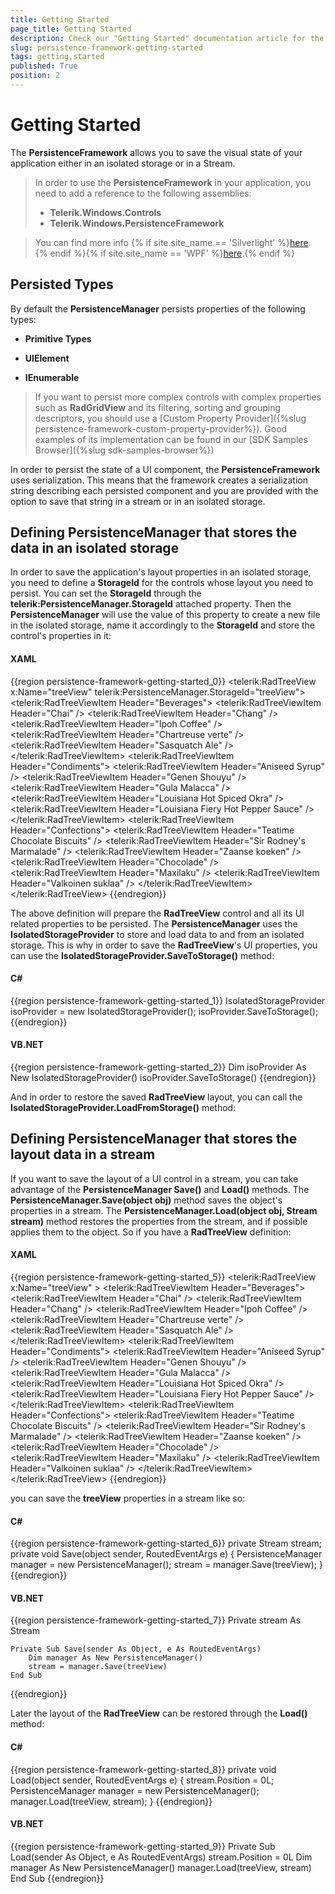 ```yaml
---
title: Getting Started
page_title: Getting Started
description: Check our "Getting Started" documentation article for the RadPersistenceFramework WPF control.
slug: persistence-framework-getting-started
tags: getting,started
published: True
position: 2
---
```


# Getting Started

The __PersistenceFramework__ allows you to save the visual state of your application either in an isolated storage or in a Stream.  

>In order to use the __PersistenceFramework__ in your application, you need to add a reference to the following assemblies:
>	- __Telerik.Windows.Controls__
>	- __Telerik.Windows.PersistenceFramework__ 

>You can find more info {% if site.site_name == 'Silverlight' %}[here](http://www.telerik.com/help/silverlight/installation-installing-controls-dependencies.html). {% endif %}{% if site.site_name == 'WPF' %}[here](http://www.telerik.com/help/wpf/installation-installing-controls-dependencies-wpf.html).{% endif %}

## Persisted Types

By default the __PersistenceManager__ persists properties of the following types:		

* __Primitive Types__

* __UIElement__

* __IEnumerable<UIElement>__
 
>If you want to persist more complex controls with complex properties such as **RadGridView** and its filtering, sorting and grouping descriptors, you should use a [Custom Property Provider]({%slug persistence-framework-custom-property-provider%}). Good examples of its implementation can be found in our [SDK Samples Browser]({%slug sdk-samples-browser%})

In order to persist the state of a UI component, the __PersistenceFramework__ uses serialization. This means that the framework creates a serialization string describing each persisted component and you are provided with the option to save that string in a stream or in an  isolated storage.		

## Defining PersistenceManager that stores the data in an isolated storage

In order to save the application's layout properties in an isolated storage, you need to define a __StorageId__ for the controls whose layout you need to persist. You can set the __StorageId__ through the __telerik:PersistenceManager.StorageId__ attached property. Then the __PersistenceManager__ will use the value of this property to create a new file in the isolated storage, name it accordingly to the __StorageId__ and store the control's properties in it:		

#### __XAML__
{{region persistence-framework-getting-started_0}}
	<telerik:RadTreeView x:Name="treeView" telerik:PersistenceManager.StorageId="treeView">
	    <telerik:RadTreeViewItem Header="Beverages">
	        <telerik:RadTreeViewItem Header="Chai" />
	        <telerik:RadTreeViewItem Header="Chang" />
	        <telerik:RadTreeViewItem Header="Ipoh Coffee" />
	        <telerik:RadTreeViewItem Header="Chartreuse verte" />
	        <telerik:RadTreeViewItem Header="Sasquatch Ale" />
	    </telerik:RadTreeViewItem>
	    <telerik:RadTreeViewItem Header="Condiments">
	        <telerik:RadTreeViewItem Header="Aniseed Syrup" />
	        <telerik:RadTreeViewItem Header="Genen Shouyu" />
	        <telerik:RadTreeViewItem Header="Gula Malacca" />
	        <telerik:RadTreeViewItem Header="Louisiana Hot Spiced Okra" />
	        <telerik:RadTreeViewItem Header="Louisiana Fiery Hot Pepper Sauce" />
	    </telerik:RadTreeViewItem>
	    <telerik:RadTreeViewItem Header="Confections">
	        <telerik:RadTreeViewItem Header="Teatime Chocolate Biscuits" />
	        <telerik:RadTreeViewItem Header="Sir Rodney's Marmalade" />
	        <telerik:RadTreeViewItem Header="Zaanse koeken" />
	        <telerik:RadTreeViewItem Header="Chocolade" />
	        <telerik:RadTreeViewItem Header="Maxilaku" />
	        <telerik:RadTreeViewItem Header="Valkoinen suklaa" />
	    </telerik:RadTreeViewItem>
	</telerik:RadTreeView>
{{endregion}}

The above definition will prepare the __RadTreeView__ control and all its UI related properties to be persisted. The __PersistenceManager__ uses the __IsolatedStorageProvider__ to store and load data to and from an isolated storage. This is why in order to save the __RadTreeView__'s UI properties, you can use the __IsolatedStorageProvider.SaveToStorage()__ method:

#### __C#__
{{region persistence-framework-getting-started_1}}
	IsolatedStorageProvider isoProvider = new IsolatedStorageProvider();
	isoProvider.SaveToStorage();
{{endregion}}

#### __VB.NET__
{{region persistence-framework-getting-started_2}}
	Dim isoProvider As New IsolatedStorageProvider()
	isoProvider.SaveToStorage()
{{endregion}}

And in order to restore the saved __RadTreeView__ layout, you can call the __IsolatedStorageProvider.LoadFromStorage()__ method:		

## Defining PersistenceManager that stores the layout data in a stream

If you want to save the layout of a UI control in a stream, you can take advantage of the __PersistenceManager Save()__ and __Load()__ methods. The __PersistenceManager.Save(object obj)__ method saves the object's properties in a stream. The __PersistenceManager.Load(object obj, Stream stream)__ method restores the properties from the stream, and if possible applies them to the object. So if you have a __RadTreeView__ definition:		

#### __XAML__
{{region persistence-framework-getting-started_5}}
	<telerik:RadTreeView x:Name="treeView" >
	    <telerik:RadTreeViewItem Header="Beverages">
	        <telerik:RadTreeViewItem Header="Chai" />
	        <telerik:RadTreeViewItem Header="Chang" />
	        <telerik:RadTreeViewItem Header="Ipoh Coffee" />
	        <telerik:RadTreeViewItem Header="Chartreuse verte" />
	        <telerik:RadTreeViewItem Header="Sasquatch Ale" />
	    </telerik:RadTreeViewItem>
	    <telerik:RadTreeViewItem Header="Condiments">
	        <telerik:RadTreeViewItem Header="Aniseed Syrup" />
	        <telerik:RadTreeViewItem Header="Genen Shouyu" />
	        <telerik:RadTreeViewItem Header="Gula Malacca" />
	        <telerik:RadTreeViewItem Header="Louisiana Hot Spiced Okra" />
	        <telerik:RadTreeViewItem Header="Louisiana Fiery Hot Pepper Sauce" />
	    </telerik:RadTreeViewItem>
	    <telerik:RadTreeViewItem Header="Confections">
	        <telerik:RadTreeViewItem Header="Teatime Chocolate Biscuits" />
	        <telerik:RadTreeViewItem Header="Sir Rodney's Marmalade" />
	        <telerik:RadTreeViewItem Header="Zaanse koeken" />
	        <telerik:RadTreeViewItem Header="Chocolade" />
	        <telerik:RadTreeViewItem Header="Maxilaku" />
	        <telerik:RadTreeViewItem Header="Valkoinen suklaa" />
	    </telerik:RadTreeViewItem>
	</telerik:RadTreeView>
{{endregion}}

you can save the __treeView__ properties in a stream like so:		

#### __C#__
{{region persistence-framework-getting-started_6}}
	private Stream stream;
	private void Save(object sender, RoutedEventArgs e)
	{
	 PersistenceManager manager = new PersistenceManager();
	 stream = manager.Save(treeView); 
	}
{{endregion}}

#### __VB.NET__
{{region persistence-framework-getting-started_7}}
	Private stream As Stream
	
	Private Sub Save(sender As Object, e As RoutedEventArgs)
		Dim manager As New PersistenceManager()
		stream = manager.Save(treeView)
	End Sub
{{endregion}}

Later the layout of the __RadTreeView__ can be restored through the __Load()__ method:		

#### __C#__
{{region persistence-framework-getting-started_8}}
	private void Load(object sender, RoutedEventArgs e)
	{
	 stream.Position = 0L;
	 PersistenceManager manager = new PersistenceManager();
	 manager.Load(treeView, stream);
	}
{{endregion}}

#### __VB.NET__
{{region persistence-framework-getting-started_9}}
	Private Sub Load(sender As Object, e As RoutedEventArgs)
		stream.Position = 0L
		Dim manager As New PersistenceManager()
		manager.Load(treeView, stream)
	End Sub
{{endregion}}
